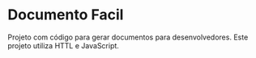 Documento Facil
===============

Projeto com código para gerar documentos para desenvolvedores.
Este projeto utiliza HTTL e JavaScript.
